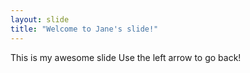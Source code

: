 ```yaml
---
layout: slide
title: "Welcome to Jane's slide!"
---
```


This is my awesome slide
Use the left arrow to go back!
